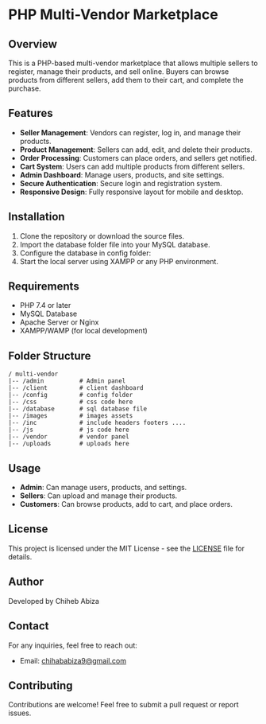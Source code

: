 # PHP Multi-Vendor Marketplace

## Overview

This is a PHP-based multi-vendor marketplace that allows multiple sellers to register, manage their products, and sell online. Buyers can browse products from different sellers, add them to their cart, and complete the purchase.

## Features

- **Seller Management**: Vendors can register, log in, and manage their products.
- **Product Management**: Sellers can add, edit, and delete their products.
- **Order Processing**: Customers can place orders, and sellers get notified.
- **Cart System**: Users can add multiple products from different sellers.
- **Admin Dashboard**: Manage users, products, and site settings.
- **Secure Authentication**: Secure login and registration system.
- **Responsive Design**: Fully responsive layout for mobile and desktop.

## Installation

1. Clone the repository or download the source files.
2. Import the database folder file into your MySQL database.
3. Configure the database in config folder:
4. Start the local server using XAMPP or any PHP environment.

## Requirements

- PHP 7.4 or later
- MySQL Database
- Apache Server or Nginx
- XAMPP/WAMP (for local development)

## Folder Structure

```
/ multi-vendor
|-- /admin          # Admin panel
|-- /client         # client dashboard
|-- /config         # config folder
|-- /css            # css code here
|-- /database       # sql database file
|-- /images         # images assets
|-- /inc            # include headers footers ....
|-- /js             # js code here
|-- /vendor         # vendor panel
|-- /uploads        # uploads here
```

## Usage

- **Admin**: Can manage users, products, and settings.
- **Sellers**: Can upload and manage their products.
- **Customers**: Can browse products, add to cart, and place orders.

## License

This project is licensed under the MIT License - see the [LICENSE](LICENSE) file for details.

## Author

Developed by Chiheb Abiza

## Contact

For any inquiries, feel free to reach out:

- Email: [chihababiza9@gmail.com](mailto\:chihababiza9@gmail.com)



## Contributing

Contributions are welcome! Feel free to submit a pull request or report issues.


